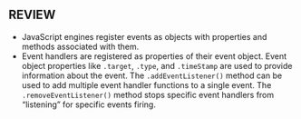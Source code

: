 ## REVIEW

- JavaScript engines register events as objects with properties and methods associated with them.
- Event handlers are registered as properties of their event object.
Event object properties like `.target`, `.type`, and `.timeStamp` are used to provide information about the event.
The `.addEventListener()` method can be used to add multiple event handler functions to a single event.
The `.removeEventListener()` method stops specific event handlers from “listening” for specific events firing.